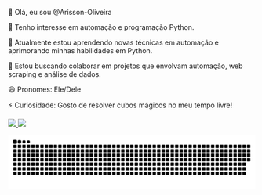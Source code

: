 👋 Olá, eu sou @Arisson-Oliveira

👀 Tenho interesse em automação e programação Python.

🌱 Atualmente estou aprendendo novas técnicas em automação e aprimorando minhas habilidades em Python.

💞️ Estou buscando colaborar em projetos que envolvam automação, web scraping e análise de dados.

😄 Pronomes: Ele/Dele

⚡ Curiosidade: Gosto de resolver cubos mágicos no meu tempo livre!


<div>
<a href="https://github.com/seu-usuário-aqui">
<img loading="lazy" height="180em" src="https://github-readme-stats.vercel.app/api/top-langs/?username=Arisson-Oliveira&layout=compact&langs_count=7&theme=dracula"/>
<img loading="lazy" height="180em" src="https://github-readme-stats.vercel.app/api/?username=Arisson-Oliveira&show_icons=true&theme=dracula&include_all_commits=true&count_private=true"/>
</div>

![Snake animation](https://github.com/Arisson-Oliveira/Arisson-Oliveira/blob/output/github-contribution-grid-snake.svg)
